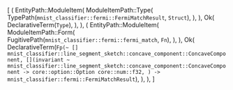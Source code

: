 [
    (
        EntityPath::ModuleItem(
            ModuleItemPath::Type(
                TypePath(`mnist_classifier::fermi::FermiMatchResult`, `Struct`),
            ),
        ),
        Ok(
            DeclarativeTerm(`Type`),
        ),
    ),
    (
        EntityPath::ModuleItem(
            ModuleItemPath::Form(
                FugitivePath(`mnist_classifier::fermi::fermi_match`, `Fn`),
            ),
        ),
        Ok(
            DeclarativeTerm(`Fp(~ [] mnist_classifier::line_segment_sketch::concave_component::ConcaveComponent, [](invariant ~ mnist_classifier::line_segment_sketch::concave_component::ConcaveComponent -> core::option::Option core::num::f32, ) -> mnist_classifier::fermi::FermiMatchResult`),
        ),
    ),
]